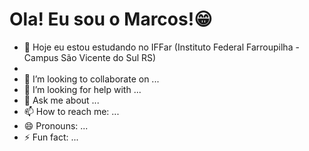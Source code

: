 # Ola! Eu sou o Marcos!😁

- 🧠 Hoje eu estou estudando no IFFar (Instituto Federal Farroupilha - Campus São  Vicente do Sul RS)
- 
- 👯 I’m looking to collaborate on ...
- 🤔 I’m looking for help with ...
- 💬 Ask me about ...
- 📫 How to reach me: ...
- 😄 Pronouns: ...
- ⚡ Fun fact: ...
